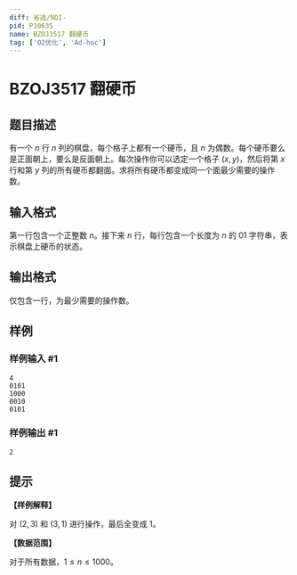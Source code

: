 ```yaml
---
diff: 省选/NOI-
pid: P10635
name: BZOJ3517 翻硬币
tag: ['O2优化', 'Ad-hoc']
---
```

# BZOJ3517 翻硬币
## 题目描述

有一个 $n$ 行 $n$ 列的棋盘，每个格子上都有一个硬币，且 $n$ 为偶数。每个硬币要么是正面朝上，要么是反面朝上。每次操作你可以选定一个格子 $(x,y)$，然后将第 $x$ 行和第 $y$ 列的所有硬币都翻面。求将所有硬币都变成同一个面最少需要的操作数。
## 输入格式

第一行包含一个正整数 $n$。接下来 $n$ 行，每行包含一个长度为 $n$ 的 $01$ 字符串，表示棋盘上硬币的状态。
## 输出格式

仅包含一行，为最少需要的操作数。
## 样例

### 样例输入 #1
```
4
0101
1000
0010
0101
```
### 样例输出 #1
```
2
```
## 提示

**【样例解释】**

对 $(2,3)$ 和 $(3,1)$ 进行操作，最后全变成 $1$。

**【数据范围】**

对于所有数据，$1\leq n \leq 1000$。

